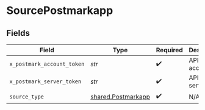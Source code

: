# SourcePostmarkapp


## Fields

| Field                                                    | Type                                                     | Required                                                 | Description                                              |
| -------------------------------------------------------- | -------------------------------------------------------- | -------------------------------------------------------- | -------------------------------------------------------- |
| `x_postmark_account_token`                               | *str*                                                    | :heavy_check_mark:                                       | API Key for account                                      |
| `x_postmark_server_token`                                | *str*                                                    | :heavy_check_mark:                                       | API Key for server                                       |
| `source_type`                                            | [shared.Postmarkapp](../../models/shared/postmarkapp.md) | :heavy_check_mark:                                       | N/A                                                      |